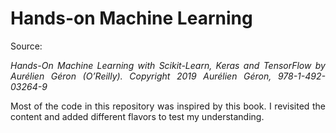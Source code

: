 # Hands-on Machine Learning

Source:

<p style="text-align: justify">
<i>
Hands-On Machine Learning with Scikit-Learn, Keras and TensorFlow by Aurélien Géron (O’Reilly). Copyright 2019 Aurélien Géron, 978-1-492-03264-9
</i>
</p>

<p style="text-align: justify">
Most of the code in this repository was inspired by this book. I revisited the content and added different flavors to test my understanding. 
</p>